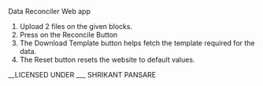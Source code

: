 Data Reconciler Web app


1. Upload 2 files on the given blocks.
2. Press on the Reconcile Button
3. The Download Template button helps fetch the template required for the data.
4. The Reset button resets the website to default values.

__LICENSED UNDER ___ SHRIKANT PANSARE

